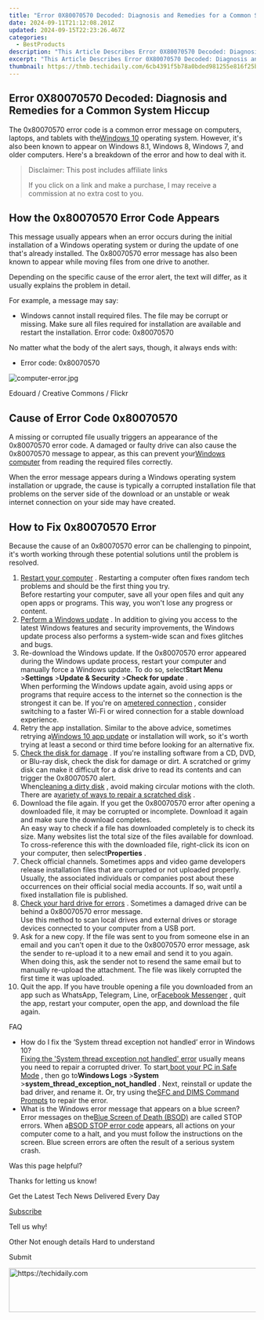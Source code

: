 ```yaml
---
title: "Error 0X80070570 Decoded: Diagnosis and Remedies for a Common System Hiccup"
date: 2024-09-11T21:12:08.201Z
updated: 2024-09-15T22:23:26.467Z
categories:
  - BestProducts
description: "This Article Describes Error 0X80070570 Decoded: Diagnosis and Remedies for a Common System Hiccup"
excerpt: "This Article Describes Error 0X80070570 Decoded: Diagnosis and Remedies for a Common System Hiccup"
thumbnail: https://thmb.techidaily.com/6cb4391f5b78a0bded981255e816f25b4a4f4175f4c2d7396281a9558ff75db1.jpg
---
```


## Error 0X80070570 Decoded: Diagnosis and Remedies for a Common System Hiccup
 The 0x80070570 error code is a common error message on computers, laptops, and tablets with the[Windows 10](https://www.lifewire.com/windows-10-2626217) operating system. However, it's also been known to appear on Windows 8.1, Windows 8, Windows 7, and older computers. Here's a breakdown of the error and how to deal with it.

>  Disclaimer: This post includes affiliate links
>
>  If you click on a link and make a purchase, I may receive a commission at no extra cost to you.
>

## How the 0x80070570 Error Code Appears

 This message usually appears when an error occurs during the initial installation of a Windows operating system or during the update of one that's already installed. The 0x80070570 error message has also been known to appear while moving files from one drive to another.

 Depending on the specific cause of the error alert, the text will differ, as it usually explains the problem in detail.

 For example, a message may say:

* Windows cannot install required files. The file may be corrupt or missing. Make sure all files required for installation are available and restart the installation. Error code: 0x80070570

 No matter what the body of the alert says, though, it always ends with:

* Error code: 0x80070570

![computer-error.jpg](https://www.lifewire.com/thmb/P1fCuwuIlqsDueAx7KZ9OgQ6vXA=/1500x0/filters:no_upscale():max_bytes(150000):strip_icc():format(webp)/computer-error-56a8cfb03df78cf772a0de96.jpg)

 Edouard / Creative Commons / Flickr

## Cause of Error Code 0x80070570

 A missing or corrupted file usually triggers an appearance of the 0x80070570 error code. A damaged or faulty drive can also cause the 0x80070570 message to appear, as this can prevent your[Windows computer](https://www.lifewire.com/brief-history-of-microsoft-windows-3507078) from reading the required files correctly.

 When the error message appears during a Windows operating system installation or upgrade, the cause is typically a corrupted installation file that problems on the server side of the download or an unstable or weak internet connection on your side may have created.

## How to Fix 0x80070570 Error

 Because the cause of an 0x80070570 error can be challenging to pinpoint, it's worth working through these potential solutions until the problem is resolved.

1. [Restart your computer](https://www.lifewire.com/how-to-reboot-a-computer-2624568) . Restarting a computer often fixes random tech problems and should be the first thing you try.  
 Before restarting your computer, save all your open files and quit any open apps or programs. This way, you won't lose any progress or content.
2. [Perform a Windows update](https://www.lifewire.com/how-to-check-for-install-windows-updates-2624596) . In addition to giving you access to the latest Windows features and security improvements, the Windows update process also performs a system-wide scan and fixes glitches and bugs.
3. Re-download the Windows update. If the 0x80070570 error appeared during the Windows update process, restart your computer and manually force a Windows update. To do so, select**Start Menu** \>**Settings** \>**Update & Security** \>**Check for update** .  
 When performing the Windows update again, avoid using apps or programs that require access to the internet so the connection is the strongest it can be. If you're on a[metered connection](https://www.lifewire.com/how-to-use-a-windows-10-metered-connection-4584369) , consider switching to a faster Wi-Fi or wired connection for a stable download experience.
4. Retry the app installation. Similar to the above advice, sometimes retrying a[Windows 10 app update](https://www.lifewire.com/update-apps-windows-4684685) or installation will work, so it's worth trying at least a second or third time before looking for an alternative fix.
5. [Check the disk for damage](https://www.lifewire.com/free-disk-scanning-software-2438358) . If you're installing software from a CD, DVD, or Blu-ray disk, check the disk for damage or dirt. A scratched or grimy disk can make it difficult for a disk drive to read its contents and can trigger the 0x80070570 alert.  
 When[cleaning a dirty disk](https://www.lifewire.com/how-to-clean-dvds-blu-rays-and-video-games-1387925) , avoid making circular motions with the cloth. There are a[variety of ways to repair a scratched disk](https://www.lifewire.com/how-to-fix-a-scratched-cd-4684544) .
6. Download the file again. If you get the 0x80070570 error after opening a downloaded file, it may be corrupted or incomplete. Download it again and make sure the download completes.  
 An easy way to check if a file has downloaded completely is to check its size. Many websites list the total size of the files available for download. To cross-reference this with the downloaded file, right-click its icon on your computer, then select**Properties** .
7. Check official channels. Sometimes apps and video game developers release installation files that are corrupted or not uploaded properly. Usually, the associated individuals or companies post about these occurrences on their official social media accounts. If so, wait until a fixed installation file is published.
8. [Check your hard drive for errors](https://www.lifewire.com/check-and-fix-hard-drive-errors-3506860) . Sometimes a damaged drive can be behind a 0x80070570 error message.  
 Use this method to scan local drives and external drives or storage devices connected to your computer from a USB port.
9. Ask for a new copy. If the file was sent to you from someone else in an email and you can't open it due to the 0x80070570 error message, ask the sender to re-upload it to a new email and send it to you again.  
 When doing this, ask the sender not to resend the same email but to manually re-upload the attachment. The file was likely corrupted the first time it was uploaded.
10. Quit the app. If you have trouble opening a file you downloaded from an app such as WhatsApp, Telegram, Line, or[Facebook Messenger](https://www.lifewire.com/facebook-messenger-4103719) , quit the app, restart your computer, open the app, and download the file again.

 FAQ

* How do I fix the ‘System thread exception not handled’ error in Windows 10?  
[Fixing the 'System thread exception not handled' error](https://www.makeuseof.com/system-thread-exception-not-handled/) usually means you need to repair a corrupted driver. To start,[boot your PC in Safe Mode](https://www.lifewire.com/boot-in-safe-mode-on-windows-10-5088196) , then go to**Windows Logs** \>**System** \>**system\_thread\_exception\_not\_handled** . Next, reinstall or update the bad driver, and rename it. Or, try using the[SFC and DIMS Command Prompts](https://www.lifewire.com/list-of-command-prompt-commands-4092302) to repair the error.
* What is the Windows error message that appears on a blue screen?  
 Error messages on the[Blue Screen of Death (BSOD)](https://www.lifewire.com/blue-screen-of-death-bsod-2625816) are called STOP errors. When a[BSOD STOP error code](https://www.lifewire.com/blue-screen-error-codes-4065576) appears, all actions on your computer come to a halt, and you must follow the instructions on the screen. Blue screen errors are often the result of a serious system crash.

Was this page helpful?

Thanks for letting us know!

 Get the Latest Tech News Delivered Every Day

[Subscribe](https://www.lifewire.com/#)

Tell us why!

 Other  Not enough details  Hard to understand

 Submit

<ins class="adsbygoogle"
     style="display:block"
     data-ad-format="autorelaxed"
     data-ad-client="ca-pub-7571918770474297"
     data-ad-slot="1223367746"></ins>

<ins class="adsbygoogle"
     style="display:block"
     data-ad-client="ca-pub-7571918770474297"
     data-ad-slot="8358498916"
     data-ad-format="auto"
     data-full-width-responsive="true"></ins>



<!-- affiliate ads begin -->
<a href="https://appsumo.8odi.net/c/5597632/2137411/7443" target="_top" id="2137411">
  <img src="//a.impactradius-go.com/display-ad/7443-2137411" border="0" alt="https://techidaily.com" width="600" height="90"/>
</a>
<img height="0" width="0" src="https://appsumo.8odi.net/i/5597632/2137411/7443" style="position:absolute;visibility:hidden;" border="0" />
<!-- affiliate ads end -->

